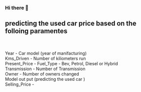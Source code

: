 ### Hi there 👋
<h2>predicting the used car price based on the folloing paramentes </h2> </br></br>
Year - Car model (year of manifacturing) </br>
Kms_Driven - Number of kiliometers run </br>
Present_Price - <initial price </br>
Fuel_Type - Bev, Petrol, Diesel or Hybrid </br>
Transmission -  Number of Transmission </br>
Owner -  Number of owners changed </br>
Model out put (predicting the used car )</br>
Selling_Price - 

<!--
**ChandraSekhar-Rachannagari/ChandraSekhar-Rachannagari** is a ✨ _special_ ✨ repository because its `README.md` (this file) appears on your GitHub profile.

Here are some ideas to get you started:

- 🔭 I’m currently working on ...
- 🌱 I’m currently learning ...
- 👯 I’m looking to collaborate on ...
- 🤔 I’m looking for help with ...
- 💬 Ask me about ...
- 📫 How to reach me: ...
- 😄 Pronouns: ...
- ⚡ Fun fact: ...
-->
